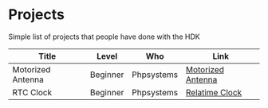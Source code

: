 # Projects

Simple list of projects that people have done with the HDK


| Title | Level | Who | Link |
|---|---|---|---|
| Motorized Antenna | Beginner | Phpsystems | [Motorized Antenna](motorizedantenna.md) |
| RTC Clock | Beginner | Phpsystems | [Relatime Clock](rtc.md) |
